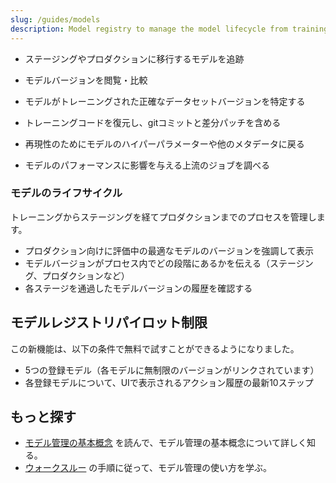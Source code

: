 ```yaml
---
slug: /guides/models
description: Model registry to manage the model lifecycle from training to production
---
```



* ステージングやプロダクションに移行するモデルを追跡






* モデルバージョンを閲覧・比較


* モデルがトレーニングされた正確なデータセットバージョンを特定する
* トレーニングコードを復元し、gitコミットと差分パッチを含める
* 再現性のためにモデルのハイパーパラメーターや他のメタデータに戻る
* モデルのパフォーマンスに影響を与える上流のジョブを調べる

### モデルのライフサイクル

トレーニングからステージングを経てプロダクションまでのプロセスを管理します。

* プロダクション向けに評価中の最適なモデルのバージョンを強調して表示
* モデルバージョンがプロセス内でどの段階にあるかを伝える（ステージング、プロダクションなど）
* 各ステージを通過したモデルバージョンの履歴を確認する

## モデルレジストリパイロット制限

この新機能は、以下の条件で無料で試すことができるようになりました。

* 5つの登録モデル（各モデルに無制限のバージョンがリンクされています）
* 各登録モデルについて、UIで表示されるアクション履歴の最新10ステップ

## もっと探す
* [モデル管理の基本概念](./model-management-concepts.md) を読んで、モデル管理の基本概念について詳しく知る。
* [ウォークスルー](./walkthrough.md) の手順に従って、モデル管理の使い方を学ぶ。